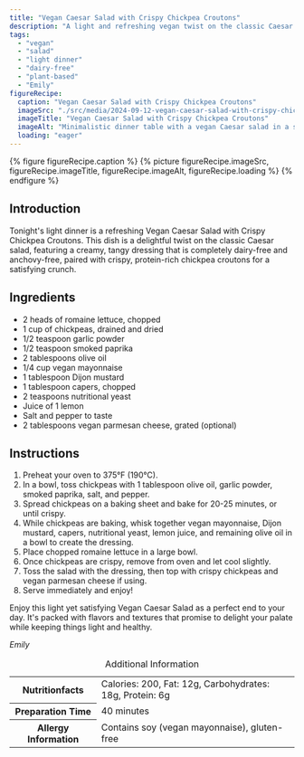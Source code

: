 ```yaml
---
title: "Vegan Caesar Salad with Crispy Chickpea Croutons"
description: "A light and refreshing vegan twist on the classic Caesar salad, featuring a dairy-free dressing and crispy chickpea croutons."
tags:
  - "vegan"
  - "salad"
  - "light dinner"
  - "dairy-free"
  - "plant-based"
  - "Emily"
figureRecipe: 
  caption: "Vegan Caesar Salad with Crispy Chickpea Croutons"
  imageSrc: "./src/media/2024-09-12-vegan-caesar-salad-with-crispy-chickpea-croutons-5562.png"
  imageTitle: "Vegan Caesar Salad with Crispy Chickpea Croutons"
  imageAlt: "Minimalistic dinner table with a vegan Caesar salad in a shallow bowl, topped with crispy chickpea croutons and light dressing, beside a simple white napkin and a small vase."
  loading: "eager"
---
```


{% figure figureRecipe.caption %}
{% picture figureRecipe.imageSrc, figureRecipe.imageTitle, figureRecipe.imageAlt, figureRecipe.loading %}
{% endfigure %}

## Introduction

Tonight's light dinner is a refreshing Vegan Caesar Salad with Crispy Chickpea Croutons. This dish is a delightful twist on the classic Caesar salad, featuring a creamy, tangy dressing that is completely dairy-free and anchovy-free, paired with crispy, protein-rich chickpea croutons for a satisfying crunch.

## Ingredients

- 2 heads of romaine lettuce, chopped
- 1 cup of chickpeas, drained and dried
- 1/2 teaspoon garlic powder
- 1/2 teaspoon smoked paprika
- 2 tablespoons olive oil
- 1/4 cup vegan mayonnaise
- 1 tablespoon Dijon mustard
- 1 tablespoon capers, chopped
- 2 teaspoons nutritional yeast
- Juice of 1 lemon
- Salt and pepper to taste
- 2 tablespoons vegan parmesan cheese, grated (optional)

## Instructions

1. Preheat your oven to 375°F (190°C).
2. In a bowl, toss chickpeas with 1 tablespoon olive oil, garlic powder, smoked paprika, salt, and pepper.
3. Spread chickpeas on a baking sheet and bake for 20-25 minutes, or until crispy.
4. While chickpeas are baking, whisk together vegan mayonnaise, Dijon mustard, capers, nutritional yeast, lemon juice, and remaining olive oil in a bowl to create the dressing.
5. Place chopped romaine lettuce in a large bowl.
6. Once chickpeas are crispy, remove from oven and let cool slightly.
7. Toss the salad with the dressing, then top with crispy chickpeas and vegan parmesan cheese if using.
8. Serve immediately and enjoy!

Enjoy this light yet satisfying Vegan Caesar Salad as a perfect end to your day. It's packed with flavors and textures that promise to delight your palate while keeping things light and healthy.

*Emily*

<table><caption class='sr-only'>Additional Information</caption><tr><th>Nutritionfacts</th><td>Calories: 200, Fat: 12g, Carbohydrates: 18g, Protein: 6g&nbsp;</td></tr><tr><th>Preparation Time</th><td>40 minutes&nbsp;</td></tr><tr><th>Allergy Information</th><td>Contains soy (vegan mayonnaise), gluten-free&nbsp;</td></tr></table>

